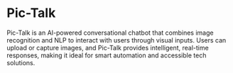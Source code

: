 # Pic-Talk
Pic-Talk is an AI-powered conversational chatbot that combines image recognition and NLP to interact with users through visual inputs. Users can upload or capture images, and Pic-Talk provides intelligent, real-time responses, making it ideal for smart automation and accessible tech solutions.
